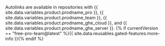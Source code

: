 Autolinks are available in repositories with {{ site.data.variables.product.prodname_pro }}, {{ site.data.variables.product.prodname_team }}, {{ site.data.variables.product.prodname_ghe_cloud }}, and {{ site.data.variables.product.prodname_ghe_server }}. {% if currentVersion == "free-pro-team@latest" %}{{ site.data.reusables.gated-features.more-info }}{% endif %}
